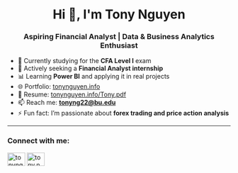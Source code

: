 <h1 align="center">Hi 👋, I'm Tony Nguyen</h1>
<h3 align="center">Aspiring Financial Analyst | Data & Business Analytics Enthusiast</h3>

- 📘 Currently studying for the **CFA Level I** exam  
- 💼 Actively seeking a **Financial Analyst internship**  
- 📊 Learning **Power BI** and applying it in real projects  
- 🌐 Portfolio: [tonynguyen.info](https://tonynguyen.info/#work)  
- 📄 Resume: [tonynguyen.info/Tony.pdf](https://tonynguyen.info/Tony.pdf)  
- 📫 Reach me: **tonyng22@bu.edu**  
- ⚡ Fun fact: I’m passionate about **forex trading and price action analysis**

---

<h3 align="left">Connect with me:</h3>
<p align="left">
<a href="https://linkedin.com/in/tonynguyennn" target="blank"><img align="center" src="https://raw.githubusercontent.com/rahuldkjain/github-profile-readme-generator/master/src/images/icons/Social/linked-in-alt.svg" alt="tonynguyennn" height="30" width="40" /></a>
<a href="https://instagram.com/tony.nguyen.22" target="blank"><img align="center" src="https://raw.githubusercontent.com/rahuldkjain/github-profile-readme-generator/master/src/images/icons/Social/instagram.svg" alt="tony.nguyen.22" height="30" width="40" /></a>
</p>

